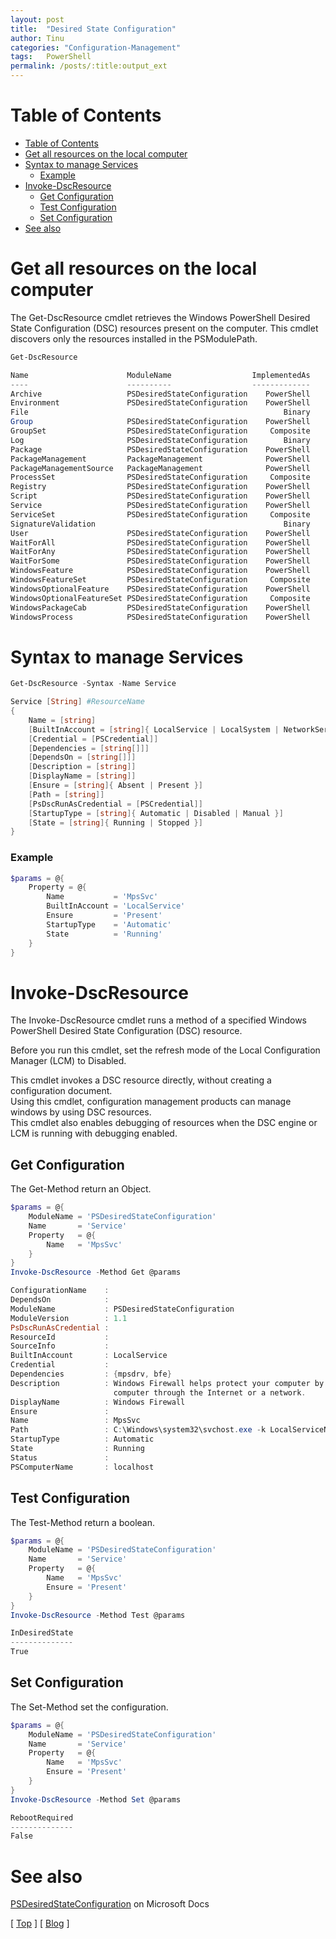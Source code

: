 ```yaml
---
layout: post
title:  "Desired State Configuration"
author: Tinu
categories: "Configuration-Management"
tags:   PowerShell
permalink: /posts/:title:output_ext
---
```


# Table of Contents

- [Table of Contents](#table-of-contents)
- [Get all resources on the local computer](#get-all-resources-on-the-local-computer)
- [Syntax to manage Services](#syntax-to-manage-services)
    - [Example](#example)
- [Invoke-DscResource](#invoke-dscresource)
  - [Get Configuration](#get-configuration)
  - [Test Configuration](#test-configuration)
  - [Set Configuration](#set-configuration)
- [See also](#see-also)

# Get all resources on the local computer

The Get-DscResource cmdlet retrieves the Windows PowerShell Desired State Configuration (DSC) resources present on the computer. This cmdlet discovers only the resources installed in the PSModulePath.

````powershell
Get-DscResource

Name                      ModuleName                  ImplementedAs
----                      ----------                  -------------
Archive                   PSDesiredStateConfiguration    PowerShell
Environment               PSDesiredStateConfiguration    PowerShell
File                                                         Binary
Group                     PSDesiredStateConfiguration    PowerShell
GroupSet                  PSDesiredStateConfiguration     Composite
Log                       PSDesiredStateConfiguration        Binary
Package                   PSDesiredStateConfiguration    PowerShell
PackageManagement         PackageManagement              PowerShell
PackageManagementSource   PackageManagement              PowerShell
ProcessSet                PSDesiredStateConfiguration     Composite
Registry                  PSDesiredStateConfiguration    PowerShell
Script                    PSDesiredStateConfiguration    PowerShell
Service                   PSDesiredStateConfiguration    PowerShell
ServiceSet                PSDesiredStateConfiguration     Composite
SignatureValidation                                          Binary
User                      PSDesiredStateConfiguration    PowerShell
WaitForAll                PSDesiredStateConfiguration    PowerShell
WaitForAny                PSDesiredStateConfiguration    PowerShell
WaitForSome               PSDesiredStateConfiguration    PowerShell
WindowsFeature            PSDesiredStateConfiguration    PowerShell
WindowsFeatureSet         PSDesiredStateConfiguration     Composite
WindowsOptionalFeature    PSDesiredStateConfiguration    PowerShell
WindowsOptionalFeatureSet PSDesiredStateConfiguration     Composite
WindowsPackageCab         PSDesiredStateConfiguration    PowerShell
WindowsProcess            PSDesiredStateConfiguration    PowerShell
````

# Syntax to manage Services

````powershell
Get-DscResource -Syntax -Name Service

Service [String] #ResourceName
{
    Name = [string]
    [BuiltInAccount = [string]{ LocalService | LocalSystem | NetworkService }]
    [Credential = [PSCredential]]
    [Dependencies = [string[]]]
    [DependsOn = [string[]]]
    [Description = [string]]
    [DisplayName = [string]]
    [Ensure = [string]{ Absent | Present }]
    [Path = [string]]
    [PsDscRunAsCredential = [PSCredential]]
    [StartupType = [string]{ Automatic | Disabled | Manual }]
    [State = [string]{ Running | Stopped }]
}
````

### Example

````powershell
$params = @{
    Property = @{
        Name           = 'MpsSvc'
        BuiltInAccount = 'LocalService'
        Ensure         = 'Present'
        StartupType    = 'Automatic'
        State          = 'Running'
    }
}
````

# Invoke-DscResource

The Invoke-DscResource cmdlet runs a method of a specified Windows PowerShell Desired State Configuration (DSC) resource.  

Before you run this cmdlet, set the refresh mode of the Local Configuration Manager (LCM) to Disabled.

This cmdlet invokes a DSC resource directly, without creating a configuration document.  
Using this cmdlet, configuration management products can manage windows by using DSC resources.  
This cmdlet also enables debugging of resources when the DSC engine or LCM is running with debugging enabled.

## Get Configuration

The Get-Method return an Object.

````powershell
$params = @{
    ModuleName = 'PSDesiredStateConfiguration'
    Name       = 'Service'
    Property   = @{
        Name   = 'MpsSvc'
    }
}
Invoke-DscResource -Method Get @params

ConfigurationName    :
DependsOn            :
ModuleName           : PSDesiredStateConfiguration
ModuleVersion        : 1.1
PsDscRunAsCredential :
ResourceId           :
SourceInfo           :
BuiltInAccount       : LocalService
Credential           :
Dependencies         : {mpsdrv, bfe}
Description          : Windows Firewall helps protect your computer by preventing unauthorized users from gaining access to your
                       computer through the Internet or a network.
DisplayName          : Windows Firewall
Ensure               :
Name                 : MpsSvc
Path                 : C:\Windows\system32\svchost.exe -k LocalServiceNoNetwork
StartupType          : Automatic
State                : Running
Status               :
PSComputerName       : localhost
````

## Test Configuration

The Test-Method return a boolean.

````powershell
$params = @{
    ModuleName = 'PSDesiredStateConfiguration'
    Name       = 'Service'
    Property   = @{
        Name   = 'MpsSvc'
        Ensure = 'Present'
    }
}
Invoke-DscResource -Method Test @params

InDesiredState
--------------
True
````

## Set Configuration

The Set-Method set the configuration.

````powershell
$params = @{
    ModuleName = 'PSDesiredStateConfiguration'
    Name       = 'Service'
    Property   = @{
        Name   = 'MpsSvc'
        Ensure = 'Present'
    }
}
Invoke-DscResource -Method Set @params

RebootRequired
--------------
False
````

# See also

[PSDesiredStateConfiguration](https://docs.microsoft.com/en-us/powershell/module/psdesiredstateconfiguration/?view=powershell-5.1) on Microsoft Docs

[ [Top](#table-of-contents) ] [ [Blog](../devops.html) ]